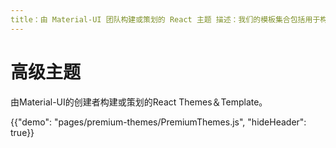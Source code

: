 ```yaml
---
title：由 Material-UI 团队构建或策划的 React 主题 描述：我们的模板集合包括用于构建管理员，仪表板，登录页面，电子商务站点，应用程序等的主题。
---
```


# 高级主题

<p class="description">由Material-UI的创建者构建或策划的React Themes＆Template。</p>

{{"demo": "pages/premium-themes/PremiumThemes.js", "hideHeader": true}}
